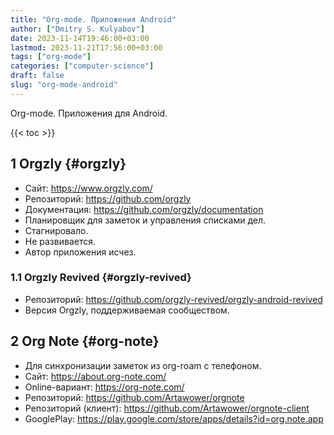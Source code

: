 ```yaml
---
title: "Org-mode. Приложения Android"
author: ["Dmitry S. Kulyabov"]
date: 2023-11-14T19:46:00+03:00
lastmod: 2023-11-21T17:56:00+03:00
tags: ["org-mode"]
categories: ["computer-science"]
draft: false
slug: "org-mode-android"
---
```


Org-mode. Приложения для Android.

<!--more-->

{{< toc >}}


## <span class="section-num">1</span> Orgzly {#orgzly}

-   Сайт: <https://www.orgzly.com/>
-   Репозиторий: <https://github.com/orgzly>
-   Документация: <https://github.com/orgzly/documentation>
-   Планировщик для заметок и управления списками дел.
-   Стагнировало.
-   Не развивается.
-   Автор приложения исчез.


### <span class="section-num">1.1</span> Orgzly Revived {#orgzly-revived}

-   Репозиторий: <https://github.com/orgzly-revived/orgzly-android-revived>
-   Версия Orgzly, поддерживаемая сообществом.


## <span class="section-num">2</span> Org Note {#org-note}

-   Для синхронизации заметок из org-roam с телефоном.
-   Сайт: <https://about.org-note.com/>
-   Online-вариант: <https://org-note.com/>
-   Репозиторий: <https://github.com/Artawower/orgnote>
-   Репозиторий (клиент): <https://github.com/Artawower/orgnote-client>
-   GooglePlay: <https://play.google.com/store/apps/details?id=org.note.app>
